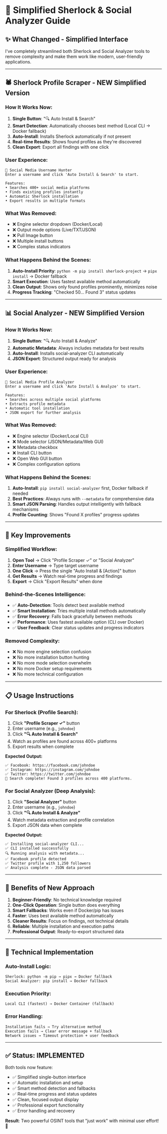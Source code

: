 # 🔧 Simplified Sherlock & Social Analyzer Guide

## ✨ What Changed - Simplified Interface

I've completely streamlined both Sherlock and Social Analyzer tools to remove complexity and make them work like modern, user-friendly applications.

---

## 🕷️ **Sherlock Profile Scraper - NEW Simplified Version**

### **How It Works Now:**
1. **Single Button**: "🔍 Auto Install & Search"
2. **Smart Detection**: Automatically chooses best method (Local CLI → Docker fallback)
3. **Auto-Install**: Installs Sherlock automatically if not present
4. **Real-time Results**: Shows found profiles as they're discovered
5. **Clean Export**: Export all findings with one click

### **User Experience:**
```
🎯 Social Media Username Hunter
Enter a username and click 'Auto Install & Search' to start.

Features:
• Searches 400+ social media platforms
• Finds existing profiles instantly  
• Automatic Sherlock installation
• Export results in multiple formats
```

### **What Was Removed:**
- ❌ Engine selector dropdown (Docker/Local)
- ❌ Output mode options (Live/TXT/JSON)
- ❌ Pull Image button
- ❌ Multiple install buttons
- ❌ Complex status indicators

### **What Happens Behind the Scenes:**
1. **Auto-Install Priority**: `python -m pip install sherlock-project` → `pipx install` → Docker fallback
2. **Smart Execution**: Uses fastest available method automatically
3. **Clean Output**: Shows only found profiles prominently, minimizes noise
4. **Progress Tracking**: "Checked 50... Found 3" status updates

---

## 📊 **Social Analyzer - NEW Simplified Version**

### **How It Works Now:**
1. **Single Button**: "🔍 Auto Install & Analyze"
2. **Automatic Metadata**: Always includes metadata for best results
3. **Auto-Install**: Installs social-analyzer CLI automatically
4. **JSON Export**: Structured output ready for analysis

### **User Experience:**
```
🎯 Social Media Profile Analyzer
Enter a username and click 'Auto Install & Analyze' to start.

Features:
• Searches across multiple social platforms
• Extracts profile metadata
• Automatic tool installation
• JSON export for further analysis
```

### **What Was Removed:**
- ❌ Engine selector (Docker/Local CLI)
- ❌ Mode selector (JSON/Metadata/Web GUI)
- ❌ Metadata checkbox
- ❌ Install CLI button
- ❌ Open Web GUI button
- ❌ Complex configuration options

### **What Happens Behind the Scenes:**
1. **Auto-Install**: `pip install social-analyzer` first, Docker fallback if needed
2. **Best Practices**: Always runs with `--metadata` for comprehensive data
3. **Smart JSON Parsing**: Handles output intelligently with fallback mechanisms
4. **Profile Counting**: Shows "Found X profiles" progress updates

---

## 🎯 **Key Improvements**

### **Simplified Workflow:**
1. **Open Tool** → Click "Profile Scraper ✓" or "Social Analyzer"
2. **Enter Username** → Type target username
3. **One Click** → Press the single "Auto Install & [Action]" button
4. **Get Results** → Watch real-time progress and findings
5. **Export** → Click "Export Results" when done

### **Behind-the-Scenes Intelligence:**
- ✅ **Auto-Detection**: Tools detect best available method
- ✅ **Smart Installation**: Tries multiple install methods automatically
- ✅ **Error Recovery**: Falls back gracefully between methods
- ✅ **Performance**: Uses fastest available option (CLI over Docker)
- ✅ **User Feedback**: Clear status updates and progress indicators

### **Removed Complexity:**
- ❌ No more engine selection confusion
- ❌ No more installation button hunting  
- ❌ No more mode selection overwhelm
- ❌ No more Docker setup requirements
- ❌ No more technical configuration

---

## 📋 **Usage Instructions**

### **For Sherlock (Profile Search):**
1. Click **"Profile Scraper ✓"** button
2. Enter username (e.g., `johndoe`)
3. Click **"🔍 Auto Install & Search"**
4. Watch as profiles are found across 400+ platforms
5. Export results when complete

**Expected Output:**
```
✅ Facebook: https://facebook.com/johndoe
✅ Instagram: https://instagram.com/johndoe  
✅ Twitter: https://twitter.com/johndoe
🎉 Search complete! Found 3 profiles across 400 platforms.
```

### **For Social Analyzer (Deep Analysis):**
1. Click **"Social Analyzer"** button
2. Enter username (e.g., `johndoe`)
3. Click **"🔍 Auto Install & Analyze"**
4. Watch metadata extraction and profile correlation
5. Export JSON data when complete

**Expected Output:**
```
✅ Installing social-analyzer CLI...
✅ CLI installed successfully
🔍 Running analysis with metadata...
✅ Facebook profile detected
✅ Twitter profile with 1,250 followers
✅ Analysis complete - JSON data parsed
```

---

## 🚀 **Benefits of New Approach**

1. **Beginner-Friendly**: No technical knowledge required
2. **One-Click Operation**: Single button does everything
3. **Smart Fallbacks**: Works even if Docker/pip has issues
4. **Faster**: Uses best available method automatically
5. **Cleaner Results**: Focus on findings, not technical details
6. **Reliable**: Multiple installation and execution paths
7. **Professional Output**: Ready-to-export structured data

---

## 🔧 **Technical Implementation**

### **Auto-Install Logic:**
```
Sherlock: python -m pip → pipx → Docker fallback
Social Analyzer: pip install → Docker fallback
```

### **Execution Priority:**
```
Local CLI (fastest) → Docker Container (fallback)
```

### **Error Handling:**
```
Installation fails → Try alternative method
Execution fails → Clear error message + fallback
Network issues → Timeout protection + user feedback
```

---

## ✅ **Status: IMPLEMENTED**

Both tools now feature:
- ✅ Simplified single-button interface
- ✅ Automatic installation and setup
- ✅ Smart method detection and fallbacks
- ✅ Real-time progress and status updates
- ✅ Clean, focused output display
- ✅ Professional export functionality
- ✅ Error handling and recovery

**Result**: Two powerful OSINT tools that "just work" with minimal user effort! 🎉
